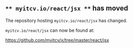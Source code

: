 ## `** myitcv.io/react/jsx **` has moved

The repository hosting `myitcv.io/react/jsx` has changed.

`myitcv.io/react/jsx` can now be found at:

https://github.com/myitcv/x/tree/master/react/jsx
